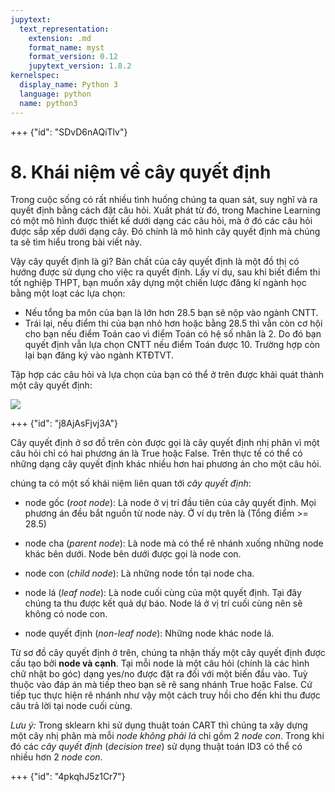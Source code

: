 ```yaml
---
jupytext:
  text_representation:
    extension: .md
    format_name: myst
    format_version: 0.12
    jupytext_version: 1.8.2
kernelspec:
  display_name: Python 3
  language: python
  name: python3
---
```


+++ {"id": "SDvD6nAQiTlv"}

# 8. Khái niệm về cây quyết định

Trong cuộc sống có rất nhiều tình huống chúng ta quan sát, suy nghĩ và ra quyết định bằng cách đặt câu hỏi. Xuất phát từ đó, trong Machine Learning có một mô hình được thiết kế dưới dạng các câu hỏi, mà ở đó các câu hỏi được sắp xếp dưới dạng cây. Đó chính là mô hình cây quyết định mà chúng ta sẽ tìm hiểu trong bài viết này. 

Vậy cây quyết định là gì? Bản chất của cây quyết định là một đồ thị có hướng được sử dụng cho việc ra quyết định. Lấy ví dụ, sau khi biết điểm thi tốt nghiệp THPT, bạn muốn xây dựng một chiến lược đăng kí ngành học bằng một loạt các lựa chọn:

* Nếu tổng ba môn của bạn là lớn hơn 28.5 bạn sẽ nộp vào ngành CNTT. 
* Trái lại, nếu điểm thi của bạn nhỏ hơn hoặc bằng 28.5 thì vẫn còn cơ hội cho bạn nếu điểm Toán cao vì điểm Toán có hệ số nhân là 2. Do đó bạn quyết định vẫn lựa chọn CNTT nếu điểm Toán được 10. Trường hợp còn lại bạn đăng ký vào ngành KTĐTVT.

Tập hợp các câu hỏi và lựa chọn của bạn có thể ở trên được khái quát thành một cây quyết định:

![](https://imgur.com/7JRSLF4.png)

+++ {"id": "j8AjAsFjvj3A"}

Cây quyết định ở sơ đồ trên còn được gọi là cây quyết định nhị phân vì một câu hỏi chỉ có hai phương án là True hoặc False. Trên thực tế có thể có những dạng cây quyết định khác nhiều hơn hai phương án cho một câu hỏi.

chúng ta có một số khái niệm liên quan tới _cây quyết định_:

* node gốc (_root node_): Là node ở vị trí đầu tiên của cây quyết định. Mọi phương án đều bắt nguồn từ node này. Ở ví dụ trên là (Tổng điểm >= 28.5)

* node cha (_parent node_): Là node mà có thể rẽ nhánh xuống những node khác bên dưới. Node bên dưới được gọi là node con.

* node con (_child node_): Là những node tồn tại node cha.

* node lá (_leaf node_): Là node cuối cùng của một quyết định. Tại đây chúng ta thu được kết quả dự báo. Node lá ở vị trí cuối cùng nên sẽ không có node con.

* node quyết định (_non-leaf node_): Những node khác node lá.

Từ sơ đồ cây quyết định ở trên, chúng ta nhận thấy một cây quyết định được cấu tạo bởi **node và cạnh**. Tại mỗi node là một câu hỏi (chính là các hình chữ nhật bo góc) dạng yes/no được đặt ra đối với một biến đầu vào. Tuỳ thuộc vào đáp án mà tiếp theo bạn sẽ rẽ sang nhánh True hoặc False. Cứ tiếp tục thực hiện rẽ nhánh như vậy một cách truy hồi cho đến khi thu được câu trả lời tại node cuối cùng.

_Lưu ý:_ Trong sklearn khi sử dụng thuật toán CART thì chúng ta xây dựng một cây nhị phân mà mỗi _node không phải lá_ chỉ gồm 2 _node con_. Trong khi đó các _cây quyết định_ (_decision tree_) sử dụng thuật toán ID3 có thể có nhiều hơn 2 _node con_.

+++ {"id": "4pkqhJ5z1Cr7"}
